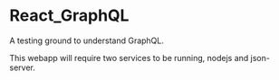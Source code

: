 # React_GraphQL
A testing ground to understand GraphQL.

This webapp will require two services to be running, nodejs and json-server.
